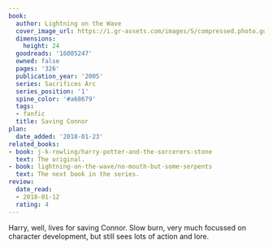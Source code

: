 ```yaml
---
book:
  author: Lightning on the Wave
  cover_image_url: https://i.gr-assets.com/images/S/compressed.photo.goodreads.com/books/1349651383l/16005247._SY475_.jpg
  dimensions:
    height: 24
  goodreads: '16005247'
  owned: false
  pages: '326'
  publication_year: '2005'
  series: Sacrifices Arc
  series_position: '1'
  spine_color: '#a68679'
  tags:
  - fanfic
  title: Saving Connor
plan:
  date_added: '2018-01-23'
related_books:
- book: j-k-rowling/harry-potter-and-the-sorcerers-stone
  text: The original.
- book: lightning-on-the-wave/no-mouth-but-some-serpents
  text: The next book in the series.
review:
  date_read:
  - 2018-01-12
  rating: 4
---
```


Harry, well, lives for saving Connor. Slow burn, very much focussed on character development, but still sees lots of
action and lore.
